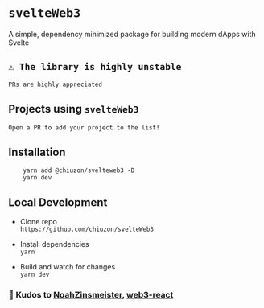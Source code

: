 # `svelteWeb3`
A simple, dependency minimized package for building modern dApps with Svelte

## `⚠️ The library is highly unstable` 
`PRs are highly appreciated`

## Projects using `svelteWeb3`

`Open a PR to add your project to the list!`

## Installation
```
    yarn add @chiuzon/svelteweb3 -D
    yarn dev
```

## Local Development

- Clone repo\
`https://github.com/chiuzon/svelteWeb3`

- Install dependencies\
`yarn`

- Build and watch for changes\
`yarn dev`

### 🙏 Kudos to [NoahZinsmeister](https://github.com/NoahZinsmeister), [web3-react](https://github.com/NoahZinsmeister/web3-react)